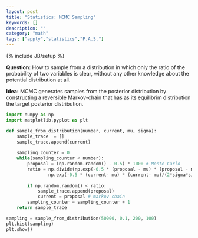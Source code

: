 ```yaml
---
layout: post
title: "Statistics: MCMC Sampling"
keywords: []
description: ""
category: "math"
tags: ["apply","statistics","P.A.S."]
---
```

{% include JB/setup %}

**Question:** How to sample from a distribution in which only the ratio of the
probability of two variables is clear, without any other knowledge about the
potential distribution at all. 




**Idea:** MCMC generates samples from the posterior distribution by constructing
a reversible Markov-chain that has as its equilibrim distribution the target
posterior distribution.





```python
import numpy as np
import matplotlib.pyplot as plt

def sample_from_distribution(number, current, mu, sigma):
    sample_trace  = []
    sample_trace.append(current)
    
    sampling_counter = 0
    while(sampling_counter < number):
        proposal = (np.random.random() - 0.5) * 1000 # Monte Carlo
        ratio = np.divide(np.exp(-0.5 * (proposal - mu) * (proposal - mu)/(2*sigma*sigma)),
                np.exp(-0.5 * (current- mu) * (current- mu)/(2*sigma*sigma)) )
        
        if np.random.random() < ratio:
            sample_trace.append(proposal)
            current = proposal # markov chain
        sampling_counter = sampling_counter + 1
    return sample_trace

sampling = sample_from_distribution(50000, 0.1, 200, 100)
plt.hist(sampling)
plt.show()
```
